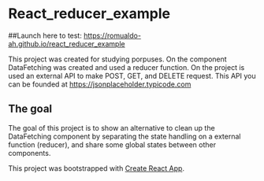 # React_reducer_example

##Launch here to test:
<a href="https://romualdo-ah.github.io/react_reducer_example">https://romualdo-ah.github.io/react_reducer_example</a>

This project was created for studying porpuses.
On the component DataFetching was created and used a reducer function. 
On the project is used an external API to make POST, GET, and DELETE request.
This API you can be founded at <a href="https://jsonplaceholder.typicode.com/guide/" target="_blank">https://jsonplaceholder.typicode.com</a> 

## The goal

The goal of this project is to show an alternative to clean up the DataFetching component by separating the state handling on a external function (reducer), and share some global states between other components.



This project was bootstrapped with [Create React App](https://github.com/facebook/create-react-app).

